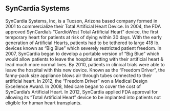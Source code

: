 ## SynCardia Systems

SynCardia Systems, Inc, is a Tucson, Arizona based company formed in 2001 to commercialize their Total Artificial Heart Device.
In 2004, the FDA approved SynCardia’s “CardioWest Total Artificial Heart” device, the first temporary heart for patients at risk of dying within 30 days. With the early generation of Artificial Hearts, patients had to be tethered to large 418 lb. devices known as “Big Blue” which severely restricted patient freedom. In 2007, SynCardia began to develop a portable version of “Big Blue” which would allow patients to leave the hospital setting with their artificial heart & lead much more normal lives. By 2010, patients in clinical trials were able to leave the hospital with this new device. Known as the “Freedom Driver”, the fanny-pack size appliance blows air through tubes connected to their artificial heart. In 2012, the “Freedom Driver” won a Medical Design Excellence Award.
In 2008, Medicare began to cover the cost of SynCardia’s Artificial Heart.
In 2012, SynCardia applied FDA approval for allowing its “Total Artificial Heart” device to be implanted into patients not eligible for human heart transplants.